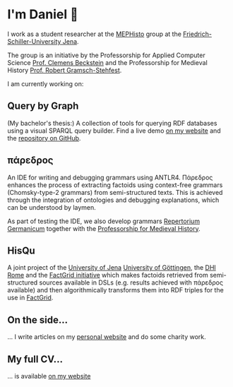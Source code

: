# I'm Daniel 👋

I work as a student researcher at the [MEPHisto](https://mephisto.uni-jena.de) group at the [Friedrich-Schiller-University Jena](https://www.uni-jena.de).

The group is an initiative by the Professorship for Applied Computer Science [Prof. Clemens Beckstein](https://ki.uni-jena.de) and the Professorship for Medieval History [Prof. Robert Gramsch-Stehfest](https://www.gw.uni-jena.de/2755/apl-prof-dr-robert-gramsch-stehfest).

I am currently working on:

## Query by Graph
(My bachelor's thesis:) A collection of tools for querying RDF databases using a visual SPARQL query builder.
Find a live demo [on my website](https://quebyg.danielmotz.de) and the [repository on GitHub](https://github.com/HerrMotz/bachelor-thesis).

## πάρεδρος
An IDE for writing and debugging grammars using ANTLR4. Πάρεδρος enhances the process of extracting factoids using context-free grammars (Chomsky-type-2 grammars) from semi-structured texts. This is achieved through the integration of ontologies and debugging explanations, which can be understood by laymen.

As part of testing the IDE, we also develop grammars [Repertorium Germanicum](http://www.romana-repertoria.net/993.html) together with the [Professorship for Medieval History](https://www.gw.uni-jena.de/2755/apl-prof-dr-robert-gramsch-stehfest).
 
## HisQu
A joint project of the [University of Jena](https://mephisto.uni-jena.de) [University of Göttingen](https://adw-goe.de/germania-sacra/mitarbeiter/-innen/baerbel-kroeger-vita/), the [DHI Rome](http://dhi-roma.it/) and the [FactGrid initiative](https://factgrid.de/) which makes factoids retrieved from semi-structured sources available in DSLs (e.g. results achieved with πάρεδρος available) and then algorithmically transforms them into RDF triples for the use in [FactGrid](https://database.factgrid.de/wiki/Main_Page).

## On the side...
... I write articles on my [personal website](https://www.daniel-motz.de/) and do some charity work.

## My full CV...
... is available [on my website](https://www.daniel-motz.de/CV-Daniel-Motz-English.pdf)
